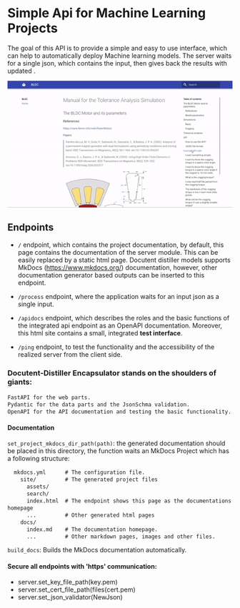 # Simple Api for Machine Learning Projects

The goal of this API is to provide a simple and easy to use interface, which
can help to automatically deploy Machine learning models. The server
waits for a single json, which contains the input, then gives back the results with updated .

![tutorial](images/tutorial.gif)

## Endpoints

* `/` endpoint, which contains the project documentation, by default, this page
  contains the documentation of the server module. This can be easily replaced
  by a static html page. Docutent distiller models supports MkDocs (https://www.mkdocs.org/)
  documentation, however, other documentation generator based outputs can be
  inserted to this endpoint.

* `/process` endpoint, where the application waits for an input json as a
  single input.

* `/apidocs` endpoint, which describes the roles and the basic functions of the
  integrated api endpoint as an OpenAPI documentation. Moreover, this html site
  contains a small, integrated **test interface**.

* `/ping` endpoint, to test the functionality and the accessibility of the
  realized server from the client side.

### Docutent-Distiller Encapsulator stands on the shoulders of giants:

    FastAPI for the web parts.
    Pydantic for the data parts and the JsonSchma validation.
    OpenAPI for the API documentation and testing the basic functionality.

#### Documentation

`set_project_mkdocs_dir_path(path)`:  the generated documentation should be
placed in this directory, the function waits an MkDocs Project which has a
following structure:

      mkdocs.yml      # The configuration file.
        site/         # The generated project files
          assets/
          search/
          index.html  # The endpoint shows this page as the documentations homepage
          ...         # Other generated html pages
        docs/
          index.md    # The documentation homepage.
          ...         # Other markdown pages, images and other files.

`build_docs`: Builds the MkDocs documentation automatically.


#### Secure all endpoints with 'https' communication:

* server.set_key_file_path(key.pem)
* server.set_cert_file_path(files(cert.pem)
* server.set_json_validator(NewJson)
